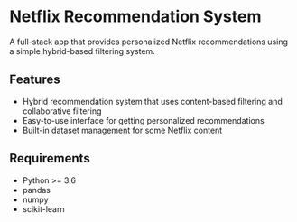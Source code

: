 # Netflix Recommendation System

A full-stack app that provides personalized Netflix recommendations using a simple hybrid-based filtering system.

## Features

- Hybrid recommendation system that uses content-based filtering and collaborative filtering
- Easy-to-use interface for getting personalized recommendations
- Built-in dataset management for some Netflix content

## Requirements

- Python >= 3.6
- pandas
- numpy
- scikit-learn
